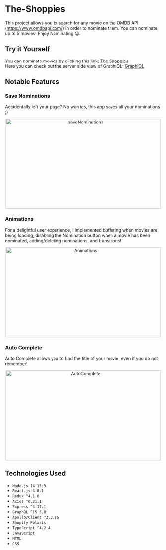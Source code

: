 # The-Shoppies
This project allows you to search for any movie on the OMDB API (https://www.omdbapi.com/) in order to nominate them. You can nominate up to 5 movies! Enjoy Nominating 😉.

## Try it Yourself
You can nominate movies by clicking this link: [The Shoppies](https://theshopifyshoppies.web.app/) <br/>
Here you can check out the server side view of GraphiQL: [GraphiQL](https://shoppies-nomination.herokuapp.com/graphql)

## Notable Features 

### Save Nominations 
<p> Accidentally left your page? No worries, this app saves all your nominations ;) </p>
<p align="center">
  <img src="media/SaveNominations.gif" alt="saveNominations" width="500" height="290"/>
</p>

### Animations
<p> For a delightful user experience, I implemented buffering when movies are being loading, disabling the Nomination button when a movie has been nominated, adding/deleting nominations, and transitions!</p>
<p align="center">
  <img src="media/Animation.gif" alt="Animations" width="500" height="290"/>
</p>

### Auto Complete
<p> Auto Complete allows you to find the title of your movie, even if you do not remember! </p>
<p align="center">
  <img src="media/AutoComplete.gif" alt="AutoComplete" width="500" height="290"/>
</p>

## Technologies Used
- `Node.js 14.15.3`
- `React.js 4.0.1`
- `Redux ^4.1.0`
- `Axios ^0.21.1`
- `Express ^4.17.1`
- `GraphQL ^15.5.0`
- `Apollo/Client ^3.3.16`
- `Shopify Polaris`
- `TypeScript ^4.2.4`
- `JavaScript`
- `HTML`
- `CSS`
